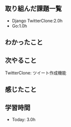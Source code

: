 ## 取り組んだ課題一覧
- Django TwitterClone:2.0h
- Go:1.0h

## わかったこと

## 次やること
TwitterClone: ツイート作成機能 

## 感じたこと

## 学習時間
- Today: 3.0h